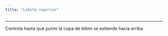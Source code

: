 ```yaml
---
title: "Límite superior"
---
```


***

Controla hasta qué punto la copa de bikini se extiende hacia arriba





